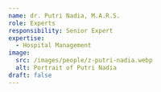 ```yaml
---
name: dr. Putri Nadia, M.A.R.S.
role: Experts
responsibility: Senior Expert
expertise:
  - Hospital Management
image:
  src: /images/people/z-putri-nadia.webp
  alt: Portrait of Putri Nadia
draft: false
---
```

